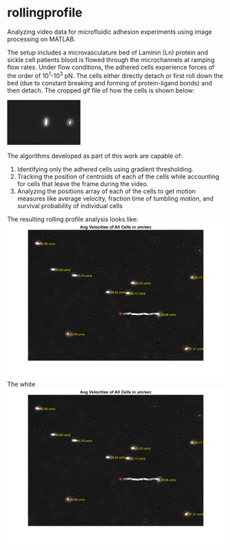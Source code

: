 # rollingprofile

Analyzing video data for microfluidic adhesion experiments using image processing on MATLAB.  

The setup includes a microvasculature bed of Laminin (Ln) protein and sickle cell patients blood is flowed through the microchannels at ramping flow rates. Under flow conditions, the adhered cells experience forces of the order of 10<sup>1</sup>-10<sup>3</sup> pN. The cells either directly detach or first roll down the bed (due to constant breaking and forming of protein-ligand bonds) and then detach. The cropped gif file of how the cells is shown below:

![](cropped_rolling_example.gif)

The algorithms developed as part of this work are capable of:
1. Identifying only the adhered cells using gradient thresholding. 
2. Tracking the position of centroids of each of the cells while accounting for cells that leave the frame during the video.
3. Analyzing the positions array of each of the cells to get motion measures like average velocity, fraction time of tumbling motion, and survival probability of individual cells  

The resulting rolling profile analysis looks like:
![](vel_track_combined.tif)
The white 
![alt text](vel_track_combined.tif)
